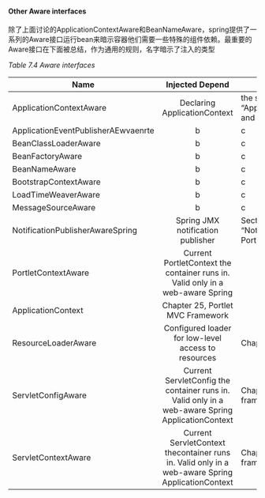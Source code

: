#### Other Aware interfaces

除了上面讨论的ApplicationContextAware和BeanNameAware，spring提供了一系列的Aware接口运行bean来暗示容器他们需要一些特殊的组件依赖。最重要的Aware接口在下面被总结，作为通用的规则，名字暗示了注入的类型

*Table 7.4 Aware interfaces*

Name | Injected Depend | Explained in...
-- | :--: |--
ApplicationContextAware | Declaring ApplicationContext | the section called “ApplicationContextAware and BeanNameAware”
ApplicationEventPublisherAEwvaenrte | b | c
BeanClassLoaderAware | b | c
BeanFactoryAware | b | c
BeanNameAware | b | c
BootstrapContextAware | b | c
LoadTimeWeaverAware | b | c
MessageSourceAware | b | c
NotificationPublisherAwareSpring | Spring JMX notification publisher | Section 31.7, “Notifications” PortletConfigAware | Current PortletConfig the container runs in. Valid only in a web-aware Spring ApplicationContext | Chapter 25, Portlet MVC Framework
PortletContextAware | Current PortletContext the container runs in. Valid only in a web-aware Spring
ApplicationContext | Chapter 25, Portlet MVC Framework
ResourceLoaderAware | Configured loader for low-level access to resources | Chapter 8, Resources
ServletConfigAware | Current ServletConfig the container runs in. Valid only in a web-aware Spring ApplicationContext | Chapter 22, Web MVC framework
ServletContextAware | Current ServletContext thecontainer runs in. Valid only in a web-aware Spring ApplicationContext | Chapter 22, Web MVC framework






